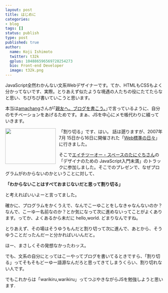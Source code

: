 ```yaml
---
layout: post
title: はじめに
categories:
- blog
tags: []
status: publish
type: post
published: true
author:
  name: Koji Ishimoto
  twitter: t32k
  gplus: 104886596569728254273 
  bio: Front-end Developer
  image: t32k.png
---
```

JavaScript全然わかんない文系Webデザイナーです。てか、HTMLもCSSもよく分かってないです、実際。とりあえず似たような境遇の人たちの役にたてたらなと思い、ちびちび書いていこうと思います。

本当は<a href="http://d.hatena.ne.jp/amachang/">amachang</a>さんが｢<a href="http://d.hatena.ne.jp/amachang/20070419/1177005134">親友へ。ブログを書こう。</a>｣で言っているように、自分のモチベーションをあげるためです。まぁ、JSを中心にメモ帳代わりに綴っていきます。

<a onblur="try {parent.deselectBloggerImageGracefully();} catch(e) {}" href="http://1.bp.blogspot.com/_1drnogi3vdg/RqtRZ0j0FLI/AAAAAAAAAAM/MtM1mxk1ZW4/s1600-h/warikiru.jpg"><img id="BLOGGER_PHOTO_ID_5092253307719914674" style="margin: 0pt 10px 10px 0pt; float: left; cursor: pointer; width: 161px; height: 114px;" src="http://1.bp.blogspot.com/_1drnogi3vdg/RqtRZ0j0FLI/AAAAAAAAAAM/MtM1mxk1ZW4/s320/warikiru.jpg" alt="" border="0" /></a>

「<span style="font-family: verdana;">割り切</span><span style="font-family: verdana;">る」です、はい。</span> <span style="font-family: verdana;">話は</span><span style="font-family: verdana;">遡りますが、</span>2007年 7月 15日から16日に開催された「<a href="http://days2007.cssnite.jp/">Web標準の日々</a>」に行きました。

そこで<a href="http://www.h2o-space.com/company/info/article164.html">エイチツーオー・スペースのたにぐちさん</a>の「デザイナのための JavaScript入門未満」のトラックに参加しました。<span style="font-family: verdana;">そこでのプレゼンで、なぜプログラムがわからないのかということに対して、</span>

<span style="font-weight: bold; font-family: verdana;">「わからないことはすべておまじないだと思って割り切る」</span>

<span style="font-family: verdana;">と考えればいいよーと言ってました。</span>

確かに、プログラムをかくうえで、なんでこーゆことをしなきゃなんないのか？なんで、こーゆー名前なのか？とか気になって次に進めないってことがよくあります。ってか、よくあるから未だに hello,world. どまりなんですね。

とりあえず、その場はそうゆうもんだと割り切って次に進んで、あとから、そうゆうことだったんだーと分かればいいんだと。

ほー、まさしくその発想なかったわッス。

でも、文系の自分にとってはこーやってブログを書いてるときですら、「割り切る」ってそもそもどーゆー語源なんだろと思ってきてしまうくらい、割り切れない人です。

でもこれからは「warikiru,warikiru」ってつぶやきながらJSを勉強しようと思います.
